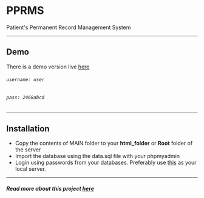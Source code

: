 # PPRMS
Patient's Permanent Record Management System 

-------------
## Demo

There is a demo version live [here](http://atdebjoy.com/others/pprms)            
###### `username: user`              
###### `pass: 2468abcd`
----------
## Installation
- Copy the contents of MAIN folder to your **html_folder** or **Root** folder of the server 
- Import the database using the data.sql file with your phpmyadmin
- Login using passwords from your databases. 
Preferably use [this](https://www.usbwebserver.net/webserver/) as your local server.
---
##### Read more about this project [here](http://atdebjoy.com/21)
